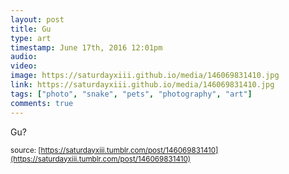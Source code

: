 ```yaml
---
layout: post
title: Gu
type: art
timestamp: June 17th, 2016 12:01pm
audio: 
video: 
image: https://saturdayxiii.github.io/media/146069831410.jpg
link: https://saturdayxiii.github.io/media/146069831410.jpg
tags: ["photo", "snake", "pets", "photography", "art"]
comments: true
---
```

Gu?
 
  
<small>source: [https://saturdayxiii.tumblr.com/post/146069831410](https://saturdayxiii.tumblr.com/post/146069831410)</small>